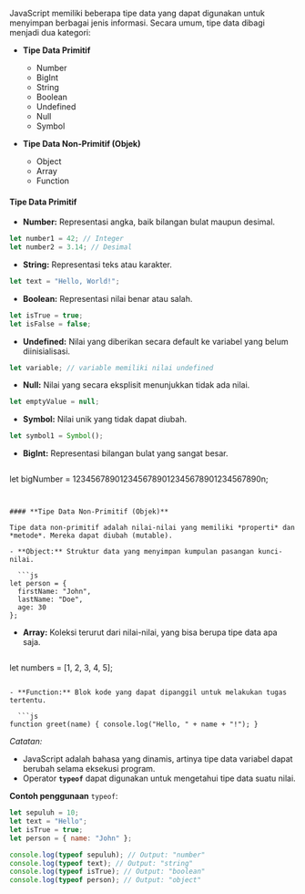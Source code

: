 JavaScript memiliki beberapa tipe data yang dapat digunakan untuk menyimpan berbagai jenis informasi. Secara umum, tipe data dibagi menjadi dua kategori:

- **Tipe Data Primitif**
   - Number
   - BigInt
   - String
   - Boolean
   - Undefined
   - Null
   - Symbol

- **Tipe Data Non-Primitif (Objek)**
   - Object
   - Array
   - Function


#### **Tipe Data Primitif**

- **Number:** Representasi angka, baik bilangan bulat maupun desimal.
  
```js
let number1 = 42; // Integer 
let number2 = 3.14; // Desimal
```

- **String:** Representasi teks atau karakter.  
  
```js
let text = "Hello, World!";
```

- **Boolean:** Representasi nilai benar atau salah.
  
```js
let isTrue = true; 
let isFalse = false;
```

- **Undefined:** Nilai yang diberikan secara default ke variabel yang belum diinisialisasi.
  
```js
let variable; // variable memiliki nilai undefined
```

- **Null:** Nilai yang secara eksplisit menunjukkan tidak ada nilai.
  
```js
let emptyValue = null;
```

- **Symbol:** Nilai unik yang tidak dapat diubah.
  
```js
let symbol1 = Symbol();
```

- **BigInt:** Representasi bilangan bulat yang sangat besar.
  
  ```js
let bigNumber = 1234567890123456789012345678901234567890n;
```


#### **Tipe Data Non-Primitif (Objek)**

Tipe data non-primitif adalah nilai-nilai yang memiliki *properti* dan *metode*. Mereka dapat diubah (mutable).

- **Object:** Struktur data yang menyimpan kumpulan pasangan kunci-nilai.
  
  ```js
let person = { 
  firstName: "John", 
  lastName: "Doe", 
  age: 30 
};
```

- **Array:** Koleksi terurut dari nilai-nilai, yang bisa berupa tipe data apa saja.
  
  ```js
let numbers = [1, 2, 3, 4, 5];
```

- **Function:** Blok kode yang dapat dipanggil untuk melakukan tugas tertentu.
  
  ```js
function greet(name) { console.log("Hello, " + name + "!"); }
```


*Catatan:*
- JavaScript adalah bahasa yang dinamis, artinya tipe data variabel dapat berubah selama eksekusi program.
- Operator **`typeof`** dapat digunakan untuk mengetahui tipe data suatu nilai.

**Contoh penggunaan** `typeof`:

```js
let sepuluh = 10;
let text = "Hello";
let isTrue = true;
let person = { name: "John" };

console.log(typeof sepuluh); // Output: "number"
console.log(typeof text); // Output: "string"
console.log(typeof isTrue); // Output: "boolean"
console.log(typeof person); // Output: "object"
```

